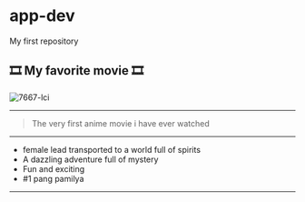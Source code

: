 # app-dev
My first repository

## 🎞️ My favorite movie 🎞️

![7667-lci](https://github.com/fabillaran259842/app-dev/assets/153193460/69bece23-d537-4050-98ce-4c94fe3bccf6)

---
> The very first anime movie i have ever watched
---

- female lead transported to a world full of spirits
- A dazzling adventure full of mystery
- Fun and exciting
- #1 pang pamilya
---
